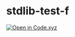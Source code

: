 # stdlib-test-f

[![Open in Code.xyz](https://code.xyz/button/?png)](https://build-staging.stdlib.com/?github=true)
